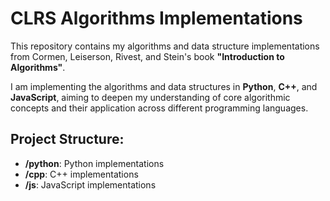 # CLRS Algorithms Implementations

This repository contains my algorithms and data structure implementations from Cormen, Leiserson, Rivest, and Stein's book **"Introduction to Algorithms"**.

I am implementing the algorithms and data structures in **Python**, **C++**, and **JavaScript**, aiming to deepen my understanding of core algorithmic concepts and their application across different programming languages.

## Project Structure:
- **/python**: Python implementations
- **/cpp**: C++ implementations
- **/js**: JavaScript implementations
  
